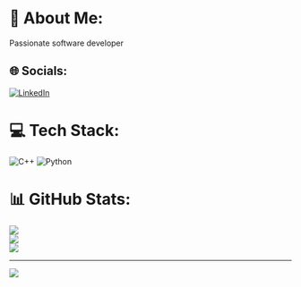 # 💫 About Me:
Passionate software developer


## 🌐 Socials:
[![LinkedIn](https://img.shields.io/badge/LinkedIn-%230077B5.svg?logo=linkedin&logoColor=white)](https://linkedin.com/in/https://www.linkedin.com/in/rakshithabr-tech) 

# 💻 Tech Stack:
![C++](https://img.shields.io/badge/c++-%2300599C.svg?style=for-the-badge&logo=c%2B%2B&logoColor=white) ![Python](https://img.shields.io/badge/python-3670A0?style=for-the-badge&logo=python&logoColor=ffdd54)
# 📊 GitHub Stats:
![](https://github-readme-stats.vercel.app/api?username=rakshithabr-developer&theme=dark&hide_border=false&include_all_commits=true&count_private=true)<br/>
![](https://nirzak-streak-stats.vercel.app/?user=rakshithabr-developer&theme=dark&hide_border=false)<br/>
![](https://github-readme-stats.vercel.app/api/top-langs/?username=rakshithabr-developer&theme=dark&hide_border=false&include_all_commits=true&count_private=true&layout=compact)

---
[![](https://visitcount.itsvg.in/api?id=rakshithabr-developer&icon=0&color=0)](https://visitcount.itsvg.in)

<!-- Proudly created with GPRM ( https://gprm.itsvg.in ) -->
